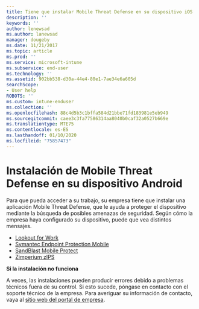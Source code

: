 ```yaml
---
title: Tiene que instalar Mobile Threat Defense en su dispositivo iOS | Microsoft Docs
description: ''
keywords: ''
author: lenewsad
ms.author: lanewsad
manager: dougeby
ms.date: 11/21/2017
ms.topic: article
ms.prod: ''
ms.service: microsoft-intune
ms.subservice: end-user
ms.technology: ''
ms.assetid: 902bb538-d30a-44e4-80e1-7ae34e6a605d
searchScope:
- User help
ROBOTS: ''
ms.custom: intune-enduser
ms.collection: ''
ms.openlocfilehash: 88c4d5b3c1bffa584d21bbe71fd183981e5eb949
ms.sourcegitcommit: caee3c3fa77586314aa8040b0caf32a0527b669e
ms.translationtype: MTE75
ms.contentlocale: es-ES
ms.lasthandoff: 01/10/2020
ms.locfileid: "75857473"
---
```

# <a name="install-mobile-threat-defense-on-your-android-device"></a>Instalación de Mobile Threat Defense en su dispositivo Android

Para que pueda acceder a su trabajo, su empresa tiene que instalar una aplicación Mobile Threat Defense, que le ayuda a proteger el dispositivo mediante la búsqueda de posibles amenazas de seguridad. Según cómo la empresa haya configurado su dispositivo, puede que vea distintos mensajes.

* [Lookout for Work](you-are-prompted-to-install-lookout-for-work-android.md)
* [Symantec Endpoint Protection Mobile](you-are-prompted-to-install-skycure-android.md)
* [SandBlast Mobile Protect](you-are-prompted-to-install-sandblast-android.md)
* [Zimperium zIPS](you-are-prompted-to-install-zips-android.md)

**Si la instalación no funciona**

A veces, las instalaciones pueden producir errores debido a problemas técnicos fuera de su control. Si esto sucede, póngase en contacto con el soporte técnico de la empresa. Para averiguar su información de contacto, vaya al [sitio web del portal de empresa](https://go.microsoft.com/fwlink/?linkid=2010980).
